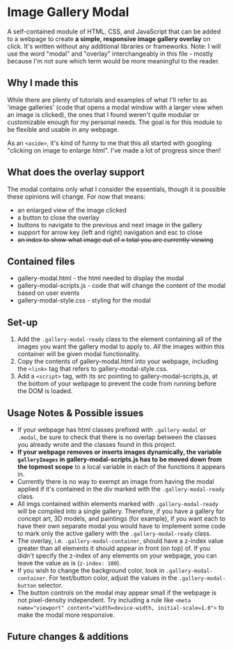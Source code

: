 # Image Gallery Modal
A self-contained module of HTML, CSS, and JavaScript that can be added to a webpage to create **a simple, responsive image gallery overlay** on click. It's written without any additional libraries or frameworks. Note: I will use the word "modal" and "overlay" interchangeably in this file - mostly because I'm not sure which term would be more meaningful to the reader.

## Why I made this
While there are plenty of tutorials and examples of what I'll refer to as 'image galleries' (code that opens a modal window with a larger view when an image is clicked), the ones that I found weren't quite modular or customizable enough for my personal needs. The goal is for this module to be flexible and usable in any webpage. 

As an `<aside>`, it's kind of funny to me that this all started with googling "clicking on image to enlarge html". I've made a lot of progress since then!

## What does the overlay support
The modal contains only what I consider the essentials, though it is possible these opinions will change. For now that means:
* an enlarged view of the image clicked
* a button to close the overlay
* buttons to navigate to the previous and next image in the gallery
* support for arrow key (left and right) navigation and esc to close
* ~~an index to show what image out of x total you are currently viewing~~

## Contained files
* gallery-modal.html - the html needed to display the modal
* gallery-modal-scripts.js - code that will change the content of the modal based on user events
* gallery-modal-style.css - styling for the modal

## Set-up
1. Add the `.gallery-modal-ready` class to the element containing all of the images you want the gallery modal to apply to. *All* the images within this container will be given modal functionality.
2. Copy the contents of gallery-modal.html into your webpage, including the `<link>` tag that refers to gallery-modal-style.css.
3. Add a `<script>` tag, with its src pointing to gallery-modal-scripts.js, at the bottom of your webpage to prevent the code from running before the DOM is loaded.


## Usage Notes & Possible issues
* If your webpage has html classes prefixed with `.gallery-modal` or `.modal`, be sure to check that there is no overlap between the classes you already wrote and the classes found in this project. 
* **If your webpage removes or inserts images dynamically, the variable `galleryImages` in gallery-modal-scripts.js has to be moved down from the topmost scope** to a local variable in each of the functions it appears in.
* Currently there is no way to exempt an image from having the modal applied if it's contained in the div marked with the `.gallery-modal-ready` class.
* All imgs contained within elements marked with `.gallery-modal-ready` will be compiled into a single gallery. Therefore, if you have a gallery for concept art, 3D models, and paintings (for example), if you want each to have their own separate modal you would have to implement some code to mark only the active gallery with the `.gallery-modal-ready` class.
* The overlay, i.e. `.gallery-modal-container`, should have a z-index value greater than all elements it should appear in front (on top) of. If you didn't specify the z-index of any elements on your webpage, you can leave the value as is (`z-index: 100`).
* If you wish to change the background color, look in `.gallery-modal-container`. For text/button color, adjust the values in the `.gallery-modal-button` selector.
* The button controls on the modal may appear small if the webpage is not pixel-density independent. Try including a rule like `<meta name="viewport" content="width=device-width, initial-scale=1.0">` to make the modal more responsive.

## Future changes & additions